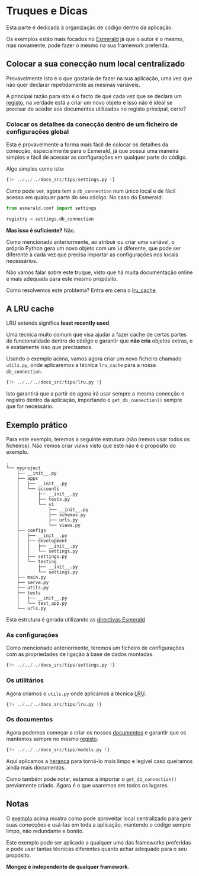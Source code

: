 # Truques e Dicas

Esta parte é dedicada à organização de código dentro da aplicação.

Os exemplos estão mais focados no [Esmerald](https://esmerald.dev) já que o autor é o mesmo, mas novamente, pode fazer o mesmo na sua framework preferida.

## Colocar a sua conecção num local centralizado

Provavelmente isto é o que gostaria de fazer na sua aplicação, uma vez que não quer declarar repetidamente as mesmas variáveis.

A principal razão para isto é o facto de que cada vez que se declara um [registo](./registry.md), na verdade está a criar um novo objeto e isso não é ideal se precisar de aceder aos documentos utilizados no registo principal, certo?

### Colocar os detalhes da conecçâo dentro de um ficheiro de configurações global

Esta é provavelmente a forma mais fácil de colocar os detalhes da conecção, especialmente para o Esmerald, já que possui uma maneira simples e fácil de acessar as configurações em qualquer parte do código.

Algo simples como isto:

```python hl_lines="18-25"
{!> ../../../docs_src/tips/settings.py !}
```

Como pode ver, agora tem a `db_connection` num único local e de fácil acesso em qualquer parte do
seu código. No caso do Esmerald:

```python hl_lines="3"
from esmerald.conf import settings

registry = settings.db_connection
```

**Mas isso é suficiente?** Não.

Como mencionado anteriormente, ao atribuir ou criar uma variável, o próprio Python gera um novo objeto com um `id` diferente,
que pode ser diferente a cada vez que precisa importar as configurações nos locais necessários.

Não vamos falar sobre este truque, visto que há muita documentação online e mais adequada para este mesmo propósito.

Como resolvemos este problema? Entra em cena o [lru_cache](#a-lru-cache).

## A LRU cache

LRU extends significa **least recently used**.

Uma técnica muito comum que visa ajudar a fazer cache de certas partes de funcionalidade dentro do código e garantir
que **não cria** objetos extras, e é exatamente isso que precisamos.

Usando o exemplo acima, vamos agora criar um novo ficheiro chamado `utils.py`, onde aplicaremos a técnica `lru_cache` para a nossa `db_connection`.

```python title="utils.py" hl_lines="6"
{!> ../../../docs_src/tips/lru.py !}
```

Isto garantirá que a partir de agora irá usar sempre a mesma conecção e registro dentro da aplicação, importando o `get_db_connection()` sempre que for necessário.

## Exemplo prático

Para este exemplo, teremos a seguinte estrutura (não iremos usar todos os ficheiros).
Não iremos criar *views* visto que este não é o propósito do exemplo.

```shell
.
└── myproject
    ├── __init__.py
    ├── apps
    │   ├── __init__.py
    │   └── accounts
    │       ├── __init__.py
    │       ├── tests.py
    │       └── v1
    │           ├── __init__.py
    │           ├── schemas.py
    │           ├── urls.py
    │           └── views.py
    ├── configs
    │   ├── __init__.py
    │   ├── development
    │   │   ├── __init__.py
    │   │   └── settings.py
    │   ├── settings.py
    │   └── testing
    │       ├── __init__.py
    │       └── settings.py
    ├── main.py
    ├── serve.py
    ├── utils.py
    ├── tests
    │   ├── __init__.py
    │   └── test_app.py
    └── urls.py
```
Esta estrutura é gerada utilizando as
[directivas Esmerald](https://esmerald.dev/directives/directives/)

### As configurações

Como mencionado anteriormente, teremos um ficheiro de configurações com as propriedades de ligação à base de dados montadas.

```python title="my_project/configs/settings.py" hl_lines="18-19"
{!> ../../../docs_src/tips/settings.py !}
```

### Os utilitários

Agora criamos o `utils.py` onde aplicamos a técnica [LRU](#a-lru-cache).

```python title="myproject/utils.py" hl_lines="6"
{!> ../../../docs_src/tips/lru.py !}
```

### Os documentos

Agora podemos começar a criar os nossos [documentos](./documents.md) e garantir que os mantemos sempre no mesmo [registo](./registry.md).

```python title="myproject/apps/accounts/documents.py" hl_lines="7 12-14"
{!> ../../../docs_src/tips/models.py !}
```

Aqui aplicamos a [herança](./documents.md#com-herança) para torná-lo mais limpo e legível
caso queiramos ainda mais documentos.

Como também pode notar, estamos a importar o `get_db_connection()` previamente criado. Agora é
o que usaremos em todos os lugares.

## Notas

O [exemplo](#exemplo-prático) acima mostra como pode aproveitar local centralizado para gerir suas conecções e usá-las em toda a aplicação,
mantendo o código sempre limpo, não redundante e bonito.

Este exemplo pode ser aplicado a qualquer uma das frameworks preferidas e pode usar tantas técnicas diferentes
quanto achar adequado para o seu propósito.

**Mongoz é independente de qualquer framework**.
